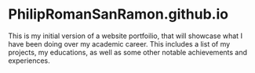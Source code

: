 # PhilipRomanSanRamon.github.io

This is my initial version of a website portfoilio, that will showcase what I have been doing over my academic career. This includes a list of my projects, my educations, as well as some other notable achievements and experiences.
